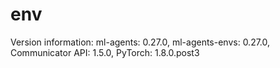 # env
 Version information:
  ml-agents: 0.27.0,
  ml-agents-envs: 0.27.0,
  Communicator API: 1.5.0,
  PyTorch: 1.8.0.post3
  
  
